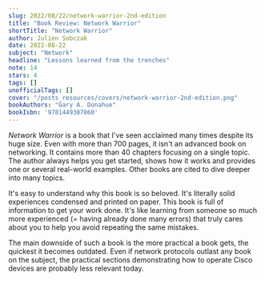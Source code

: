 ```yaml
---
slug: 2022/08/22/network-warrior-2nd-edition
title: "Book Review: Network Warrior"
shortTitle: "Network Warrior"
author: Julien Sobczak
date: 2022-08-22
subject: "Network"
headline: "Lessons learned from the trenches"
note: 14
stars: 4
tags: []
unofficialTags: []
cover: "/posts_resources/covers/network-warrior-2nd-edition.png"
bookAuthors: "Gary A. Donahue"
bookIsbn: '9781449387860'
---
```



_Network Warrior_ is a book that I've seen acclaimed many times despite its huge size. Even with more than 700 pages, it isn't an advanced book on networking. It contains more than 40 chapters focusing on a single topic. The author always helps you get started, shows how it works and provides one or several real-world examples. Other books are cited to dive deeper into many topics.

It's easy to understand why this book is so beloved. It's literally solid experiences condensed and printed on paper. This book is full of information to get your work done. It's like learning from someone so much more experienced (= having already done many errors) that truly cares about you to help you avoid repeating the same mistakes.

The main downside of such a book is the more practical a book gets, the quickest it becomes outdated. Even if network protocols outlast any book on the subject, the practical sections demonstrating how to operate Cisco devices are probably less relevant today.


